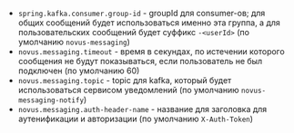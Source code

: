 - `spring.kafka.consumer.group-id` - groupId для consumer-ов; для общих
сообщений будет использоваться именно эта группа, а для пользовательских
сообщений будет суффикс `-<userId>` (по умолчанию `novus-messaging`)
- `novus.messaging.timeout` - время в секундах, по истечении которого
сообщения не будут показываться, если пользователь не был подключен
(по умолчанию 60)
- `novus.messaging.topic` - topic для kafka, который будет использоваться
сервисом уведомлений (по умолчанию `novus-messaging-notify`)
- `novus.messaging.auth-header-name` - название для заголовка для аутенификации
и авторизации (по умолчанию `X-Auth-Token`)
